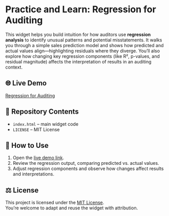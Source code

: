 # Practice and Learn: Regression for Auditing

This widget helps you build intuition for how auditors use **regression analysis** to identify unusual patterns and potential misstatements. It walks you through a simple sales prediction model and shows how predicted and actual values align—highlighting residuals where they diverge. You’ll also explore how changing key regression components (like R², p-values, and residual magnitude) affects the interpretation of results in an auditing context.

## 🌐 Live Demo
[Regression for Auditing](https://eldarmaksymov.github.io/regression_practice/)

## 📂 Repository Contents
- `index.html` – main widget code
- `LICENSE` – MIT License

## 📖 How to Use
1. Open the [live demo link](https://eldarmaksymov.github.io/regression_practice/).  
2. Review the regression output, comparing predicted vs. actual values.  
3. Adjust regression components and observe how changes affect results and interpretations.  

## ⚖️ License
This project is licensed under the [MIT License](LICENSE).  
You’re welcome to adapt and reuse the widget with attribution.
